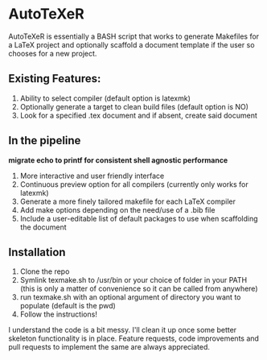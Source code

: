 # AutoTeXeR

AutoTeXeR is essentially a BASH script that works to generate Makefiles for a LaTeX project and optionally scaffold a document template if the user so chooses for a new project.  

## Existing Features:
1. Ability to select compiler (default option is latexmk)
2. Optionally generate a target to clean build files (default option is NO)
3. Look for a specified .tex document and if absent, create said document

## In the pipeline
**migrate echo to printf for consistent shell agnostic performance**  

1. More interactive and user friendly interface
2. Continuous preview option for all compilers (currently only works for latexmk)
3. Generate a more finely tailored makefile for each LaTeX compiler
4. Add make options depending on the need/use of a .bib file
5. Include a user-editable list of default packages to use when scaffolding the document

## Installation
1. Clone the repo
2. Symlink texmake.sh to /usr/bin or your choice of folder in your PATH (this is only a matter of convenience so it can be called from anywhere)
3. run texmake.sh with an optional argument of directory you want to populate (default is the pwd)
4. Follow the instructions!

I understand the code is a bit messy. I'll clean it up once some better skeleton functionality is in place.
Feature requests, code improvements and pull requests to implement the same are always appreciated.
